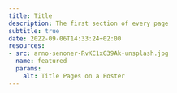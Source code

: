 ```yaml
---
title: Title
description: The first section of every page
subtitle: true
date: 2022-09-06T14:33:24+02:00
resources:
- src: arno-senoner-RvKC1xG39Ak-unsplash.jpg
  name: featured
  params: 
    alt: Title Pages on a Poster
---
```

